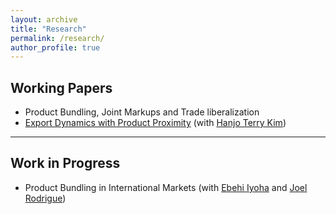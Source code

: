 ```yaml
---
layout: archive
title: "Research"
permalink: /research/
author_profile: true
---
```


## Working Papers
* Product Bundling, Joint Markups and Trade liberalization
* [Export Dynamics with Product Proximity](https://jihye-heo.github.io/files/Heo_Kim_Export_Dynamics.pdf) (with [Hanjo Terry Kim](https://hanjo-kim.github.io)) 

---

## Work in Progress
* Product Bundling in International Markets (with [Ebehi Iyoha](https://ebehii.github.io) and [Joel Rodrigue](https://joelrodrigue.com))

<!---
* Robust Inference in Differentiated Products Demand Analysis with Trimmed Infinitesimal Shares (with [Yuya Sasaki](https://sites.google.com/site/yuyasasaki/))
-->
